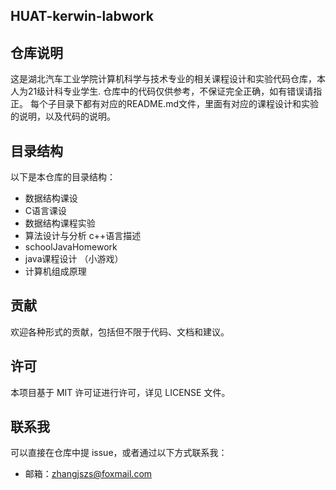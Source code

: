 <!--
 * @Author: kerwin-win zhangjszs@foxmail.com
 * @Date: 2024-03-15 12:00:17
 * @LastEditors: kerwin-win zhangjszs@foxmail.com
 * @LastEditTime: 2024-04-10 12:12:55
 * @FilePath: \HUAT-kerwin-labwork\README.md
 * @Description: 这是默认设置,请设置`customMade`, 打开koroFileHeader查看配置 进行设置: https://github.com/OBKoro1/koro1FileHeader/wiki/%E9%85%8D%E7%BD%AE
-->
## HUAT-kerwin-labwork

## 仓库说明
这是湖北汽车工业学院计算机科学与技术专业的相关课程设计和实验代码仓库，本人为21级计科专业学生. 仓库中的代码仅供参考，不保证完全正确，如有错误请指正。
每个子目录下都有对应的README.md文件，里面有对应的课程设计和实验的说明，以及代码的说明。
## 目录结构
以下是本仓库的目录结构：
- 数据结构课设
- C语言课设
- 数据结构课程实验 
- 算法设计与分析 c++语言描述
- schoolJavaHomework
- java课程设计 （小游戏）
- 计算机组成原理
## 贡献

欢迎各种形式的贡献，包括但不限于代码、文档和建议。

## 许可
本项目基于 MIT 许可证进行许可，详见 LICENSE 文件。

## 联系我
可以直接在仓库中提 issue，或者通过以下方式联系我：
- 邮箱：zhangjszs@foxmail.com